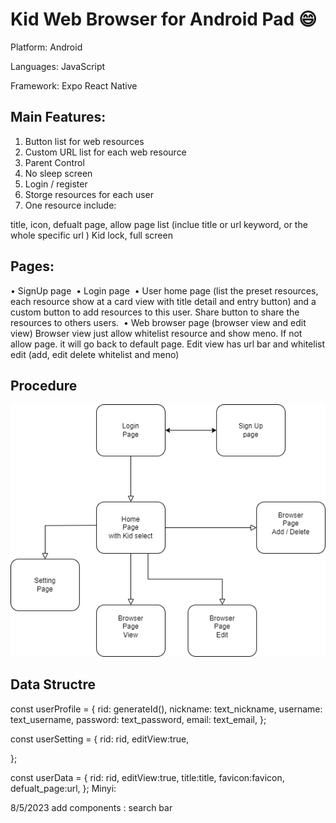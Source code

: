 # Kid Web Browser for Android Pad 😄

Platform: Android

Languages: JavaScript

Framework: Expo React Native

## Main Features:

1. Button list for web resources
2. Custom URL list for each web resource
3. Parent Control
4. No sleep screen
5. Login / register
6. Storge resources for each user
7. One resource include:

title, icon, defualt page, allow page list (inclue title or url keyword, or the whole specific url )
Kid lock, full screen

## Pages:

• SignUp page
 • Login page
 • User home page (list the preset resources, each resource show at a card view with title detail and entry button) and a custom button to add resources to this user.
Share button to share the resources to others users.
 • Web browser page (browser view and edit view)
Browser view just allow whitelist resource and show meno. If not allow page. it will go back to default page.
Edit view has url bar and whitelist edit (add, edit delete whitelist and meno)

## Procedure

![](assets/20230810_135448_KidWebBrowser.png)

## Data Structre

const userProfile = {
rid: generateId(),
nickname: text_nickname,
username: text_username,
password: text_password,
email: text_email,
};

const userSetting = {
rid: rid,
editView:true,

};

const userData = {
rid: rid,
editView:true,
title:title,
favicon:favicon,
defualt_page:url,
};
Minyi:

8/5/2023
add components : search bar
